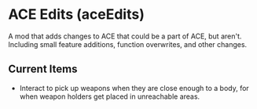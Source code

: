 # ACE Edits (aceEdits)

A mod that adds changes to ACE that could be a part of ACE, but aren't. Including small feature additions, function overwrites, and other changes.
## Current Items
- Interact to pick up weapons when they are close enough to a body, for when weapon holders get placed in unreachable areas.